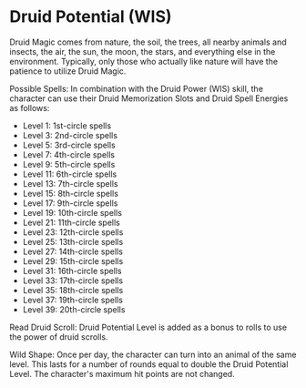 # Druid Potential (WIS)

Druid Magic comes from nature, the soil, the trees, all nearby animals and insects, the air, the sun, the moon, the stars, and everything else in the environment. Typically, only those who actually like nature will have the patience to utilize Druid Magic.

Possible Spells: In combination with the Druid Power (WIS) skill, the character can use their Druid Memorization Slots and Druid Spell Energies as follows:

- Level 1: 1st-circle spells
- Level 3: 2nd-circle spells
- Level 5: 3rd-circle spells
- Level 7: 4th-circle spells
- Level 9: 5th-circle spells
- Level 11: 6th-circle spells
- Level 13: 7th-circle spells
- Level 15: 8th-circle spells
- Level 17: 9th-circle spells
- Level 19: 10th-circle spells
- Level 21: 11th-circle spells
- Level 23: 12th-circle spells
- Level 25: 13th-circle spells
- Level 27: 14th-circle spells
- Level 29: 15th-circle spells
- Level 31: 16th-circle spells
- Level 33: 17th-circle spells
- Level 35: 18th-circle spells
- Level 37: 19th-circle spells
- Level 39: 20th-circle spells

Read Druid Scroll: Druid Potential Level is added as a bonus to rolls to use the power of druid scrolls.

Wild Shape: Once per day, the character can turn into an animal of the same level. This lasts for a number of rounds equal to double the Druid Potential Level. The character's maximum hit points are not changed.